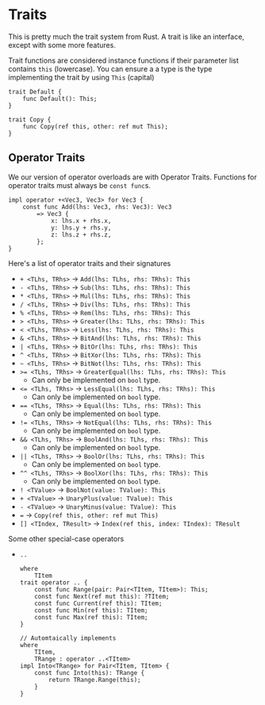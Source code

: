 # Traits

This is pretty much the trait system from Rust. A trait is like an interface,
except with some more features.

Trait functions are considered instance functions if their parameter list
contains `this` (lowercase). You can ensure a a type is the type implementing
the trait by using `This` (capital)

```
trait Default {
    func Default(): This;
}

trait Copy {
    func Copy(ref this, other: ref mut This);
}
```

## Operator Traits

We our version of operator overloads are with Operator Traits. Functions for
operator traits must always be `const func`s.

```
impl operator +<Vec3, Vec3> for Vec3 {
    const func Add(lhs: Vec3, rhs: Vec3): Vec3
        => Vec3 {
            x: lhs.x + rhs.x,
            y: lhs.y + rhs.y,
            z: lhs.z + rhs.z,
        };
}
```

Here's a list of operator traits and their signatures

- `+ <TLhs, TRhs>` -> `Add(lhs: TLhs, rhs: TRhs): This`
- `- <TLhs, TRhs>` -> `Sub(lhs: TLhs, rhs: TRhs): This`
- `* <TLhs, TRhs>` -> `Mul(lhs: TLhs, rhs: TRhs): This`
- `/ <TLhs, TRhs>` -> `Div(lhs: TLhs, rhs: TRhs): This`
- `% <TLhs, TRhs>` -> `Rem(lhs: TLhs, rhs: TRhs): This`
- `> <TLhs, TRhs>` -> `Greater(lhs: TLhs, rhs: TRhs): This`
- `< <TLhs, TRhs>` -> `Less(lhs: TLhs, rhs: TRhs): This`
- `& <TLhs, TRhs>` -> `BitAnd(lhs: TLhs, rhs: TRhs): This`
- `| <TLhs, TRhs>` -> `BitOr(lhs: TLhs, rhs: TRhs): This`
- `^ <TLhs, TRhs>` -> `BitXor(lhs: TLhs, rhs: TRhs): This`
- `~ <TLhs, TRhs>` -> `BitNot(lhs: TLhs, rhs: TRhs): This`
- `>= <TLhs, TRhs>` -> `GreaterEqual(lhs: TLhs, rhs: TRhs): This`
    - Can only be implemented on `bool` type.
- `<= <TLhs, TRhs>` -> `LessEqual(lhs: TLhs, rhs: TRhs): This`
    - Can only be implemented on `bool` type.
- `== <TLhs, TRhs>` -> `Equal(lhs: TLhs, rhs: TRhs): This`
    - Can only be implemented on `bool` type.
- `!= <TLhs, TRhs>` -> `NotEqual(lhs: TLhs, rhs: TRhs): This`
    - Can only be implemented on `bool` type.
- `&& <TLhs, TRhs>` -> `BoolAnd(lhs: TLhs, rhs: TRhs): This`
    - Can only be implemented on `bool` type.
- `|| <TLhs, TRhs>` -> `BoolOr(lhs: TLhs, rhs: TRhs): This`
    - Can only be implemented on `bool` type.
- `^^ <TLhs, TRhs>` -> `BoolXor(lhs: TLhs, rhs: TRhs): This`
    - Can only be implemented on `bool` type.
- `! <TValue>` -> `BoolNot(value: TValue): This`
- `+ <TValue>` -> `UnaryPlus(value: TValue): This`
- `- <TValue>` -> `UnaryMinus(value: TValue): This`
- `=` -> `Copy(ref this, other: ref mut This)`
- `[] <TIndex, TResult>` -> `Index(ref this, index: TIndex): TResult`

Some other special-case operators

- `..`
    ```
    where
        TItem
    trait operator .. {
        const func Range(pair: Pair<TItem, TItem>): This;
        const func Next(ref mut this): ?TItem;
        const func Current(ref this): TItem;
        const func Min(ref this): TItem;
        const func Max(ref this): TItem;
    }

    // Automtaically implements
    where
        TItem,
        TRange : operator ..<TItem>
    impl Into<TRange> for Pair<TItem, TItem> {
        const func Into(this): TRange {
            return TRange.Range(this);
        }
    }
    ```
